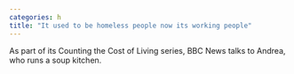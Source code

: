 ```yaml
---
categories: h
title: "It used to be homeless people now its working people"
---
```

As part of its Counting the Cost of Living series, BBC News talks to Andrea, who runs a soup kitchen.